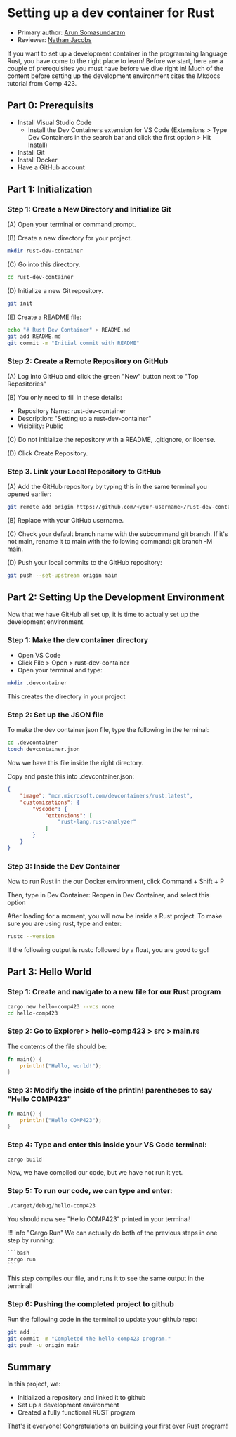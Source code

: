 # Setting up a dev container for Rust

* Primary author: [Arun Somasundaram](https://github.com/asomasu2)
* Reviewer: [Nathan Jacobs](https://github.com/nathjaco1016)

If you want to set up a development container in the programming language Rust, you have come to the right place to learn! Before we start, here are a couple of prerequisites you must have before we dive right in! Much of the content before setting up the development environment cites the Mkdocs tutorial from Comp 423. 

## **Part 0**: Prerequisits

- Install Visual Studio Code
    - Install the Dev Containers extension for VS Code (Extensions > Type Dev Containers in the search bar and click the first option > Hit Install)
- Install Git
- Install Docker
- Have a GitHub account

## **Part 1**: Initialization

### Step 1: Create a New Directory and Initialize Git

(A) Open your terminal or command prompt.

(B) Create a new directory for your project.
``` bash
mkdir rust-dev-container
```
(C) Go into this directory.
``` bash
cd rust-dev-container
```
(D) Initialize a new Git repository.
``` bash
git init
```
(E) Create a README file:
``` bash
echo "# Rust Dev Container" > README.md
git add README.md
git commit -m "Initial commit with README"
```
### Step 2: Create a Remote Repository on GitHub

(A) Log into GitHub and click the green "New" button next to "Top Repositories"

(B) You only need to fill in these details:

- Repository Name: rust-dev-container
- Description: "Setting up a rust-dev-container"
- Visibility: Public

(C) Do not initialize the repository with a README, .gitignore, or license.

(D) Click Create Repository.

### Step 3. Link your Local Repository to GitHub

(A) Add the GitHub repository by typing this in the same terminal you opened earlier:
``` bash
git remote add origin https://github.com/<your-username>/rust-dev-container.git
```
(B) Replace <your-username> with your GitHub username.

(C) Check your default branch name with the subcommand git branch. If it's not main, rename it to main with the following command: git branch -M main.

(D) Push your local commits to the GitHub repository:
``` bash
git push --set-upstream origin main
```

## **Part 2**: Setting Up the Development Environment

Now that we have GitHub all set up, it is time to actually set up the development environment.

### Step 1: Make the dev container directory

- Open VS Code
- Click File > Open > rust-dev-container
- Open your terminal and type:
``` bash
mkdir .devcontainer
```
This creates the directory in your project

### Step 2: Set up the JSON file

To make the dev container json file, type the following in the terminal:
``` bash
cd .devcontainer
touch devcontainer.json
```

Now we have this file inside the right directory.

Copy and paste this into .devcontainer.json:
``` json
{
    "image": "mcr.microsoft.com/devcontainers/rust:latest",
    "customizations": {
        "vscode": {
            "extensions": [
                "rust-lang.rust-analyzer"
            ]
        }
    }
}
```

### Step 3: Inside the Dev Container

Now to run Rust in the our Docker environment, click Command + Shift + P

Then, type in Dev Container: Reopen in Dev Container, and select this option

After loading for a moment, you will now be inside a Rust project. To make sure you are using rust, type and enter:

``` bash
rustc --version
```
If the following output is rustc followed by a float, you are good to go!

## **Part 3**: Hello World

### Step 1: Create and navigate to a new file for our Rust program

``` bash
cargo new hello-comp423 --vcs none
cd hello-comp423
```

### Step 2: Go to Explorer > hello-comp423 > src > main.rs

The contents of the file should be:

``` RUST
fn main() {
    println!("Hello, world!");
}
```

### Step 3: Modify the inside of the println! parentheses to say "Hello COMP423"

``` RUST
fn main() {
    println!("Hello COMP423");
}
```

### Step 4: Type and enter this inside your VS Code terminal:
``` bash
cargo build
```
Now, we have compiled our code, but we have not run it yet.

### Step 5: To run our code, we can type and enter:

``` bash
./target/debug/hello-comp423
```

You should now see "Hello COMP423" printed in your terminal!

!!! info "Cargo Run"
    We can actually do both of the previous steps in one step by running:

    ```bash
    cargo run
    ```

This step compiles our file, and runs it to see the same output in the terminal!

### Step 6: Pushing the completed project to github

Run the following code in the terminal to update your github repo:

``` bash
git add .
git commit -m "Completed the hello-comp423 program."
git push -u origin main
```

## **Summary** 

In this project, we:

* Initialized a repository and linked it to github
* Set up a development environment
* Created a fully functional RUST program

That's it everyone! Congratulations on building your first ever Rust program!